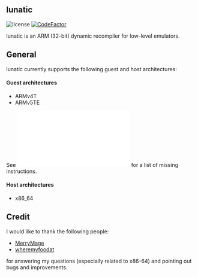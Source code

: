 ## lunatic

![license](https://img.shields.io/github/license/fleroviux/lunatic)
[![CodeFactor](https://www.codefactor.io/repository/github/fleroviux/lunatic/badge)](https://www.codefactor.io/repository/github/fleroviux/lunatic)

lunatic is an ARM (32-bit) dynamic recompiler for low-level emulators.  

## General

lunatic currently supports the following guest and host architectures:

#### Guest architectures
- ARMv4T
- ARMv5TE

See ![MISSING.md](docs/MISSING.md) for a list of missing instructions.

#### Host architectures
- x86_64

## Credit

I would like to thank the following people:
- [MerryMage](https://github.com/MerryMage)
- [wheremyfoodat](https://github.com/wheremyfoodat)

for answering my questions (especially related to x86-64) and pointing out bugs and improvements.
